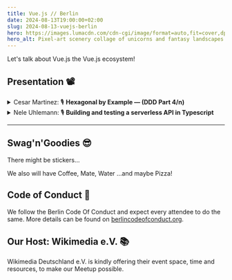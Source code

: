 ```yaml
---
title: Vue.js // Berlin
date: 2024-08-13T19:00:00+02:00
slug: 2024-08-13-vuejs-berlin
hero: https://images.lumacdn.com/cdn-cgi/image/format=auto,fit=cover,dpr=1,background=white,quality=75,width=384/calendar-cover-images/gl/2813b1e7-228a-4c96-8fe4-ddc5e26e6ca3
hero_alt: Pixel-art scenery collage of unicorns and fantasy landscapes in reduces colors with a Vuejs Logo blended on top of it.
---
```

Let's talk about Vue.js the Vue.js ecosystem!

## Presentation 📽️

<details>
  <summary>
    Cesar Martinez:
    <span title="Talk">🎙</span>
    <strong>Hexagonal by Example — (DDD Part 4/n)</strong>
  </summary>
  <p>An introduction into Domain Driven Design, with personal insights and examples. Part 4 is showcasing Hexagonal Architecture by example.</p>
</details>

<details>
  <summary>
    Nele Uhlemann:
    <span title="Talk">🎙</span>
    <strong>Building and testing a serverless API in Typescript</strong>
  </summary>
  <p>
    A short talk about serverless APIs and exciting new technologies like
    <a href="https://hono.dev/" target="_blank" rel="noopener">Hono</a> and
    <a href="https://neon.tech/" target="_blank" rel="noopener">Neon</a>.
  </p>
</details>

---

## Swag'n'Goodies 😎

There might be stickers...

We also will have Coffee, Mate, Water …and maybe Pizza!

## Code of Conduct 🫶

We follow the Berlin Code Of Conduct and expect every attendee to do the same. More details can be found on [berlincodeofconduct.org](http://berlincodeofconduct.org).

## Our Host: Wikimedia e.V. 📚

Wikimedia Deutschland e.V. is kindly offering their event space, time and resources, to make our Meetup possible.

